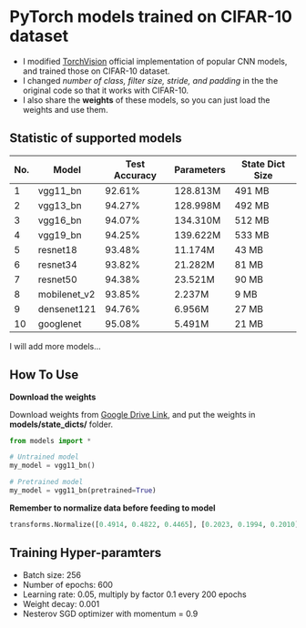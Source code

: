 # PyTorch models trained on CIFAR-10 dataset
- I modified [TorchVision](https://pytorch.org/docs/stable/torchvision/models.html) official implementation of popular CNN models, and trained those on CIFAR-10 dataset.
- I changed *number of class, filter size, stride, and padding* in the the original code so that it works with CIFAR-10.
- I also share the **weights** of these models, so you can just load the weights and use them.

## Statistic of supported models
| No. | Model        | Test Accuracy | Parameters | State Dict Size |
|-----|--------------|---------------|------------|-----------------|
| 1   | vgg11_bn     | 92.61%        | 128.813M   | 491 MB          |
| 2   | vgg13_bn     | 94.27%        | 128.998M   | 492 MB          |
| 3   | vgg16_bn     | 94.07%        | 134.310M   | 512 MB          |
| 4   | vgg19_bn     | 94.25%        | 139.622M   | 533 MB          |
| 5   | resnet18     | 93.48%        | 11.174M    | 43 MB           |
| 6   | resnet34     | 93.82%        | 21.282M    | 81 MB           |
| 7   | resnet50     | 94.38%        | 23.521M    | 90 MB           |
| 8   | mobilenet_v2 | 93.85%        | 2.237M     | 9 MB            |
| 9   | densenet121  | 94.76%        | 6.956M     | 27 MB           |
| 10  | googlenet    | 95.08%        | 5.491M     | 21 MB           |

I will add more models...

## How To Use

**Download the weights**

Download weights from [Google Drive Link](https://drive.google.com/drive/folders/15jBlLkOFg0eK-pwsmXoSesNDyDb_HOeV?usp=sharing), and put the weights in **models/state_dicts/** folder.

```python
from models import *

# Untrained model
my_model = vgg11_bn()

# Pretrained model
my_model = vgg11_bn(pretrained=True)
```

**Remember to normalize data before feeding to model**
```python
transforms.Normalize([0.4914, 0.4822, 0.4465], [0.2023, 0.1994, 0.2010])]
```


## Training Hyper-paramters
- Batch size: 256
- Number of epochs: 600
- Learning rate: 0.05, multiply by factor 0.1 every 200 epochs
- Weight decay: 0.001
- Nesterov SGD optimizer with momentum = 0.9
